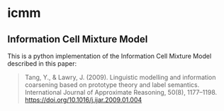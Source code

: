 # icmm
Information Cell Mixture Model
-----------
This is a python implementation of the Information Cell Mixture Model described in this paper:

> Tang, Y., & Lawry, J. (2009). Linguistic modelling and information coarsening based on prototype theory and label semantics. International Journal of Approximate Reasoning, 50(8), 1177–1198. https://doi.org/10.1016/j.ijar.2009.01.004

